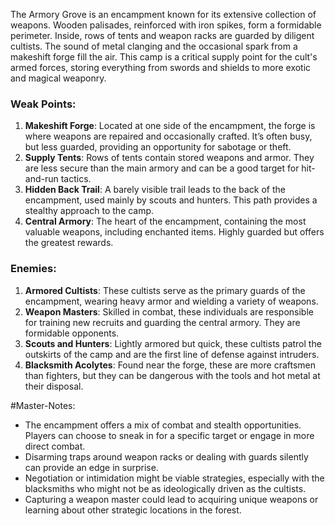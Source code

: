 The Armory Grove is an encampment known for its extensive collection of weapons. Wooden palisades, reinforced with iron spikes, form a formidable perimeter. Inside, rows of tents and weapon racks are guarded by diligent cultists. The sound of metal clanging and the occasional spark from a makeshift forge fill the air. This camp is a critical supply point for the cult's armed forces, storing everything from swords and shields to more exotic and magical weaponry.

### Weak Points:

1. **Makeshift Forge**: Located at one side of the encampment, the forge is where weapons are repaired and occasionally crafted. It’s often busy, but less guarded, providing an opportunity for sabotage or theft.
2. **Supply Tents**: Rows of tents contain stored weapons and armor. They are less secure than the main armory and can be a good target for hit-and-run tactics.
3. **Hidden Back Trail**: A barely visible trail leads to the back of the encampment, used mainly by scouts and hunters. This path provides a stealthy approach to the camp.
4. **Central Armory**: The heart of the encampment, containing the most valuable weapons, including enchanted items. Highly guarded but offers the greatest rewards.

### Enemies:

1. **Armored Cultists**: These cultists serve as the primary guards of the encampment, wearing heavy armor and wielding a variety of weapons.
2. **Weapon Masters**: Skilled in combat, these individuals are responsible for training new recruits and guarding the central armory. They are formidable opponents.
3. **Scouts and Hunters**: Lightly armored but quick, these cultists patrol the outskirts of the camp and are the first line of defense against intruders.
4. **Blacksmith Acolytes**: Found near the forge, these are more craftsmen than fighters, but they can be dangerous with the tools and hot metal at their disposal.


#Master-Notes:
- The encampment offers a mix of combat and stealth opportunities. Players can choose to sneak in for a specific target or engage in more direct combat.
- Disarming traps around weapon racks or dealing with guards silently can provide an edge in surprise.
- Negotiation or intimidation might be viable strategies, especially with the blacksmiths who might not be as ideologically driven as the cultists.
- Capturing a weapon master could lead to acquiring unique weapons or learning about other strategic locations in the forest.

